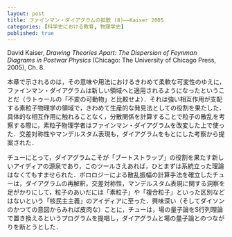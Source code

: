 ```yaml
---
layout: post
title: ファインマン・ダイアグラムの拡散 (8)——Kaiser 2005
categories: [科学史における教育, 物理学史]
published: true
---
```


David Kaiser, _Drawing Theories Apart: The Dispersion of Feynman Diagrams in Postwar Physics_ (Chicago: The University of Chicago Press, 2005), Ch. 8.

本章で示されるのは，その意味や用法におけるきわめて柔軟な可変性のゆえに，ファインマン・ダイアグラムは新しい領域へと適用されるようになったということだ（ラトゥールの「不変の可動物」と比較せよ）．それは強い相互作用が支配する素粒子物理学の領域で，きわめて生産的な発見法としての役割を果たした．具体的な相互作用に触れることなく，分散関係を計算することで粒子の散乱を考察する際に，素粒子物理学者はファインマン・ダイアグラムを改変した上で使った．交差対称性やマンデルスタム表現も，ダイアグラムをもとにした考察から提案された．

チューにとって，ダイアグラムこそが「ブートストラップ」の役割を果たす新しいアイディアの源泉であり，このツールさえあれば，ひとまずは系統立った理論はなくてもすませられた．ポロロジーによる散乱振幅の計算手法を確立したチューは，ダイアグラムの再解釈，交差対称性，マンデルスタム表現に関する洞察を足がかりにして，粒子のあいだには「素粒子」や「複合粒子」といった区別などはないという「核民主主義」のアイディアに至った．興味深い（そしてダイソンのかつての意図からみれば皮肉な）ことに，チューは，場の量子論をS行列理論で置き換えるというプログラムを提唱し，ダイアグラムと場の量子論とのつながりを断とうとした．
